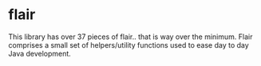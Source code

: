 # flair
This library has over 37 pieces of flair.. that is way over the minimum.
Flair comprises a small set of helpers/utility functions used to ease day to day Java development.

